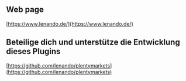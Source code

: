 ## Web page
 
[https://www.lenando.de/](https://www.lenando.de/)

## Beteilige dich und unterstütze die Entwicklung dieses Plugins

[https://github.com/lenando/plentymarkets](https://github.com/lenando/plentymarkets)
